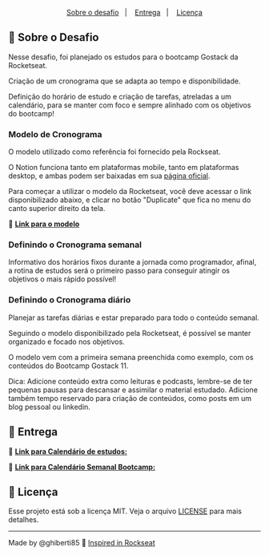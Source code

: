 <p align="center">
  <a href="#rocket-sobre-o-desafio">Sobre o desafio</a>&nbsp;&nbsp;&nbsp;|&nbsp;&nbsp;&nbsp;
  <a href="#calendar-entrega">Entrega</a>&nbsp;&nbsp;&nbsp;|&nbsp;&nbsp;&nbsp;
  <a href="#memo-licença">Licença</a>
</p>


## :rocket: Sobre o Desafio

Nesse desafio, foi planejado os estudos para o bootcamp Gostack da Rocketseat.

Criação de um cronograma que se adapta ao tempo e disponibilidade.

Definição do horário de estudo e criação de tarefas, atreladas a um calendário, para se manter com foco e sempre alinhado com os objetivos do bootcamp!


### Modelo de Cronograma

O modelo utilizado como referência foi fornecido pela Rockseat.

O Notion funciona tanto em plataformas mobile, tanto em plataformas desktop, e ambas podem ser baixadas em sua [página oficial](https://www.notion.so/product).

Para começar a utilizar o modelo da Rocketseat, você deve acessar o link disponibilizado abaixo, e clicar no botão "Duplicate" que fica no menu do canto superior direito da tela. 

📄 **[Link para o modelo](https://www.notion.so/Cronograma-de-estudos-e390bc8d2f5743668ec03348a3306070)**


### Definindo o Cronograma semanal

Informativo dos horários fixos durante a jornada como programador, afinal, a rotina de estudos será o primeiro passo para conseguir atingir os objetivos o mais rápido possível!


### Definindo o Cronograma diário

Planejar as tarefas diárias e estar preparado para todo o conteúdo semanal.

Seguindo o modelo disponibilizado pela Rocketseat, é possível se manter organizado e focado nos objetivos.

O modelo vem com a primeira semana preenchida como exemplo, com os conteúdos do Bootcamp Gostack 11.

Dica: Adicione conteúdo extra como leituras e podcasts, lembre-se de ter pequenas pausas para descansar e assimilar o material estudado. Adicione também tempo reservado para criação de conteúdos, como posts em um blog pessoal ou linkedin.


## :calendar: Entrega


📄 **[Link para Calendário de estudos:](https://www.notion.so/55f2acb0cc2c4192862d41e81fb0f6a1?v=fe6ecc59ca6344d0bfb25df351ff497b)**

📄 **[Link para Calendário Semanal Bootcamp:](https://www.notion.so/c3cfa2f11bcf44c68a87feb5172b9095?v=f099a48a972d4e7fab804c9ff898f558)**


## :memo: Licença

Esse projeto está sob a licença MIT. Veja o arquivo [LICENSE](LICENSE.md) para mais detalhes.

---

Made by @ghiberti85 :wave: [Inspired in Rockseat](https://rocketseat.com.br/)